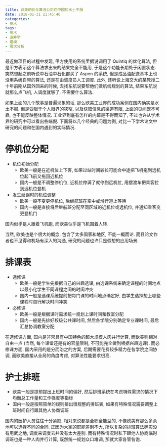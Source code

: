 ```yaml
---
title: 欧美的优化算法公司在中国的水土不服
date: 2018-01-31 21:45:46
categories:
- 技术
tags:
- 技术
- 运筹学
- 建模
- 需求分析
---
```

最近做项目的过程中发现, 甲方使用的系统里据说调用了 Quintiq 的优化算法, 但是甲方表示这个算法求出来的结果完全不能用, 于是这个功能长期处于闲置状态.
突然想起之前听说中石油中石化都买了 Aspen 的系统, 但是成品油配送基本上也没用系统自带的算法, 还是在由调度员人工调度.
此外, 还听说上海交大的某教授二十年前刚从国外回来的时候, 去找东航说要帮他们做航线规划的算法, 结果东航说就那么点飞机, 人调度就够了, 不需要什么算法.

如果上面的几个故事是普遍现象的话, 那么欧美工业界的成功案例在国内确实是水土不服.
但是受限于个人眼界的狭窄, 以及获取信息的渠道有限, 上面的见闻既不可靠, 也不能反映整体情况.
工业界到底有怎样的内幕是不得而知了, 不过也许从学术界的研究中可以看出些端倪.
下面将以几个经典的问题为例, 对比一下学术论文中研究的问题和在国内遇到的实际情况.



# 停机位分配

- 机位初始分配
  - 欧美一般是在近机位上下客, 如果过站时间较长可能会中途把飞机拖到远机位起飞前又拖回近机位
  - 国内一般是不调整停机位, 近机位停满了就停到远机位, 用摆渡车把乘客拉到远机位登机
- 发生延误时的机位调整
  - 欧美一般不变更停机位, 后继航班在空中或滑行道上等待
  - 国内一般是直接将后继航班分配至同区域的近机位或远机位, 并通知乘客变更登机门

国内似乎是人跟着飞机跑, 而欧美似乎是飞机围着人转.

当然, 欧美也是个很大的概念, 包含了太多国家和地区, 不能一概而论.
而且论文作者也不见得和机场有深入的沟通, 研究的问题也许只是假想的应用场景.



# 排课表

- 选修课
  - 欧美一般是学生先根据自己的兴趣选课, 由选课系统来确定课程的时间地点以最小化学生不同课程之间的时间冲突
  - 国内一般是选课系统提前把每门课的时间地点确定好, 由学生选择想上哪些课程时自行解决时间冲突
- 必修课
  - 欧美一般是根据课时需求统一规划上课时间和教室分配
  - 国内一般是先排好校级公共课时间, 然后各学院分别确定专业课时间, 最后汇总协调教室分配

在选修课方面, 国内是非常具有中国特色的超大规模人肉并行计算, 而欧美则相对自由一点 (当然, 每个课堂还是有的容量限制, 不可能完全做到根据兴趣选课).
而必修课方面, 国内采用的是分而治之的方案, 后期需要花费较多精力在各学院之间协调, 而欧美直接从全局的角度考虑, 对算法性能要求很高.



# 护士排班

- 欧美一般是提前提出上班时间的偏好, 然后排班系统在考虑特殊需求的情况下均衡总工作量和工作强度等指标
- 国内一般是按照简单的规则排出很规整的排班表, 如果有特殊情况需要调整上班时间自行跟其他人协商调班

国内的医护人员往往十分紧缺, 相对来说都是全职全能型的, 不像欧美有那么多余地可以选择不同的合同.
正因为大家的职能差别不大, 所以复杂的排班算法确实没有用武之地, 调度来调度去并没有太大差别.
而有特殊情况时私下跟他人协商临时调班也是一种人肉并行计算, 既然统一规划众口难调, 那就大家各管各饱.
